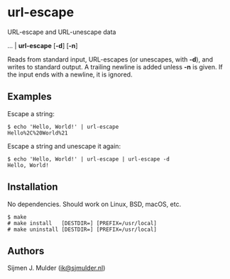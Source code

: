 url-escape
==========
URL-escape and URL-unescape data

... | **url-escape** [**-d**] [**-n**]

Reads from standard input, URL-escapes (or unescapes, with **-d**), and
writes to standard output. A trailing newline is added unless **-n**
is given. If the input ends with a newline, it is ignored.

Examples
--------
Escape a string:

    $ echo 'Hello, World!' | url-escape
    Hello%2C%20World%21

Escape a string and unescape it again:

    $ echo 'Hello, World!' | url-escape | url-escape -d
    Hello, World!

Installation
------------
No dependencies. Should work on Linux, BSD, macOS, etc.

    $ make
    # make install   [DESTDIR=] [PREFIX=/usr/local]
    # make uninstall [DESTDIR=] [PREFIX=/usr/local]

Authors
-------
Sijmen J. Mulder (<ik@sjmulder.nl>)
